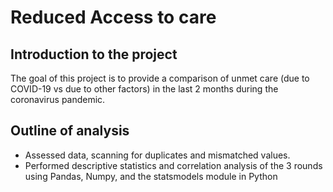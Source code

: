 # Reduced Access to care

## Introduction to the project

The goal of this project is to provide a comparison of unmet care (due to COVID-19 vs due to other factors) in the last 2 months during the coronavirus pandemic.

## Outline of analysis

* Assessed data, scanning for duplicates and mismatched values.
* Performed descriptive statistics and correlation analysis of the 3 rounds using Pandas, Numpy, and the statsmodels module in Python
